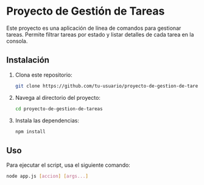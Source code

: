 # Proyecto de Gestión de Tareas

Este proyecto es una aplicación de línea de comandos para gestionar tareas. Permite filtrar tareas por estado y listar detalles de cada tarea en la consola.

## Instalación

1. Clona este repositorio:

    ```bash
    git clone https://github.com/tu-usuario/proyecto-de-gestion-de-tareas.git
    ```

2. Navega al directorio del proyecto:

    ```bash
    cd proyecto-de-gestion-de-tareas
    ```

3. Instala las dependencias:

    ```bash
    npm install
    ```

## Uso

Para ejecutar el script, usa el siguiente comando:

```bash
node app.js [accion] [args...]
